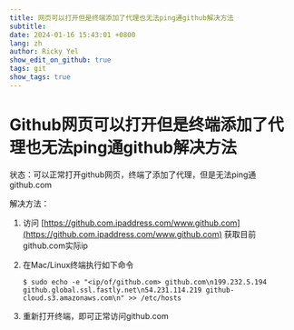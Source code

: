 ```yaml
---
title: 网页可以打开但是终端添加了代理也无法ping通github解决方法
subtitle:
date: 2024-01-16 15:43:01 +0800
lang: zh
author: Ricky Yel
show_edit_on_github: true
tags: git
show_tags: true
---
```


<!--more-->

# Github网页可以打开但是终端添加了代理也无法ping通github解决方法

状态：可以正常打开github网页，终端了添加了代理，但是无法ping通github.com

解决方法：

1. 访问 [https://github.com.ipaddress.com/www.github.com](https://github.com.ipaddress.com/www.github.com) 获取目前github.com实际ip
2. 在Mac/Linux终端执行如下命令
    
    ```shell
    $ sudo echo -e "<ip/of/github.com> github.com\n199.232.5.194 github.global.ssl.fastly.net\n54.231.114.219 github-cloud.s3.amazonaws.com\n" >> /etc/hosts
    ```
3. 重新打开终端，即可正常访问github.com